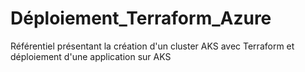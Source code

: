 # Déploiement_Terraform_Azure
Référentiel présentant la création d'un cluster AKS avec Terraform et déploiement d'une application sur AKS

